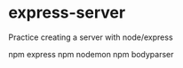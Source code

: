 # express-server
Practice creating a server with node/express

npm express
npm nodemon
npm bodyparser
